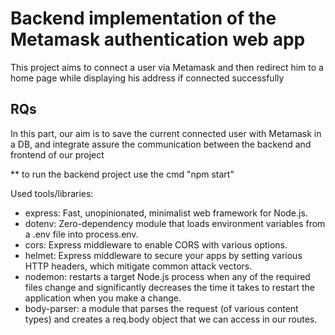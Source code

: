 # Backend implementation of the Metamask authentication web app

This project aims to connect a user via Metamask and then redirect him to a home page while displaying his address if connected successfully

## RQs
In this part, our aim is to save the current connected user with Metamask in a DB, and integrate assure the communication between the backend and frontend of our project

** to run the backend project use the cmd "npm start"

Used tools/libraries:
- express: Fast, unopinionated, minimalist web framework for Node.js.
- dotenv: Zero-dependency module that loads environment variables from a .env file into process.env.
- cors: Express middleware to enable CORS with various options.
- helmet: Express middleware to secure your apps by setting various HTTP headers, which mitigate common attack vectors.
- nodemon: restarts a target Node.js process when any of the required files change and significantly decreases the time it takes to restart the application when you make a change.
- body-parser: a module that parses the request (of various content types) and creates a req.body object that we can access in our routes.
